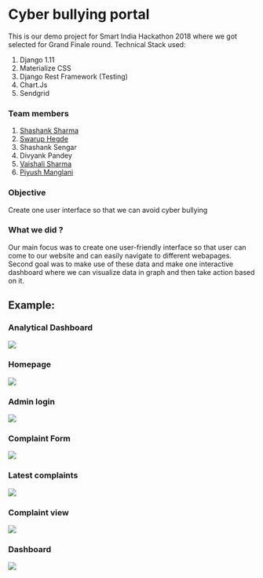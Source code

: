 # Cyber bullying portal

This is our demo project for Smart India Hackathon 2018 where we got selected for Grand Finale round.
Technical Stack used:

1. Django 1.11
2. Materialize CSS
3. Django Rest Framework (Testing)
4. Chart.Js
5. Sendgrid

### Team members

1. [Shashank Sharma](http://github.com/shashank-sharma/)
2. [Swarup Hegde](http://github.com/indraasura)
3. Shashank Sengar
4. Divyank Pandey
5. [Vaishali Sharma](https://www.facebook.com/profile.php?id=100012652232408)
6. [Piyush Manglani](https://www.facebook.com/profile.php?id=100002503156827)

### Objective

Create one user interface so that we can avoid cyber bullying

### What we did ?

Our main focus was to create one user-friendly interface so that user can come to our website and can easily navigate to different webapages. Second goal was to make use of these data and make one interactive dashboard where we can visualize data in graph and then take action based on it.

## Example:

### Analytical Dashboard

<img src="https://imgur.com/lf4rm8q.jpg">

### Homepage

<img src="https://imgur.com/YkVLuhE.jpg">

### Admin login

<img src="https://imgur.com/64UYx8Z,jpg">

### Complaint Form

<img src="https://imgur.com/yjxCbh8.jpg">

### Latest complaints

<img src="https://imgur.com/vyb2QtY.jpg">

### Complaint view

<img src="https://imgur.com/3vwfhZR.jpg">

### Dashboard

<img src="https://imgur.com/uPN1Ads.jpg">
